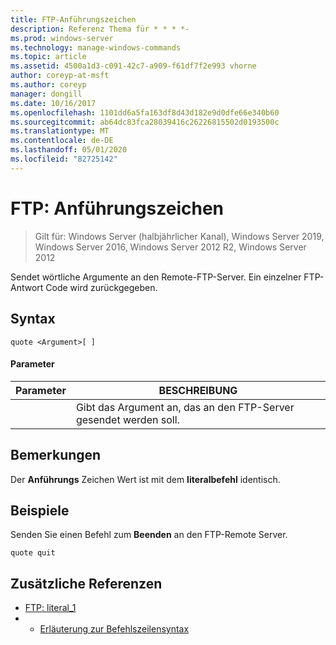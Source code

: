 ```yaml
---
title: FTP-Anführungszeichen
description: Referenz Thema für * * * *-
ms.prod: windows-server
ms.technology: manage-windows-commands
ms.topic: article
ms.assetid: 4500a1d3-c091-42c7-a909-f61df7f2e993 vhorne
author: coreyp-at-msft
ms.author: coreyp
manager: dongill
ms.date: 10/16/2017
ms.openlocfilehash: 1101dd6a5fa163df8d43d182e9d0dfe66e340b60
ms.sourcegitcommit: ab64dc83fca28039416c26226815502d0193500c
ms.translationtype: MT
ms.contentlocale: de-DE
ms.lasthandoff: 05/01/2020
ms.locfileid: "82725142"
---
```

# <a name="ftp-quote"></a>FTP: Anführungszeichen

> Gilt für: Windows Server (halbjährlicher Kanal), Windows Server 2019, Windows Server 2016, Windows Server 2012 R2, Windows Server 2012

Sendet wörtliche Argumente an den Remote-FTP-Server. Ein einzelner FTP-Antwort Code wird zurückgegeben.   
## <a name="syntax"></a>Syntax  
```  
quote <Argument>[ ]  
```  
#### <a name="parameters"></a>Parameter  

| Parameter  |                    BESCHREIBUNG                    |
|------------|---------------------------------------------------|
| <Argument> | Gibt das Argument an, das an den FTP-Server gesendet werden soll. |

## <a name="remarks"></a>Bemerkungen  
Der **Anführungs** Zeichen Wert ist mit dem **literalbefehl** identisch.  
## <a name="examples"></a>Beispiele  
Senden Sie einen Befehl zum **Beenden** an den FTP-Remote Server.  
```  
quote quit  
```  
## <a name="additional-references"></a>Zusätzliche Referenzen  
-   [FTP: literal_1](ftp-literal_1.md)  
-   - [Erläuterung zur Befehlszeilensyntax](command-line-syntax-key.md)  
